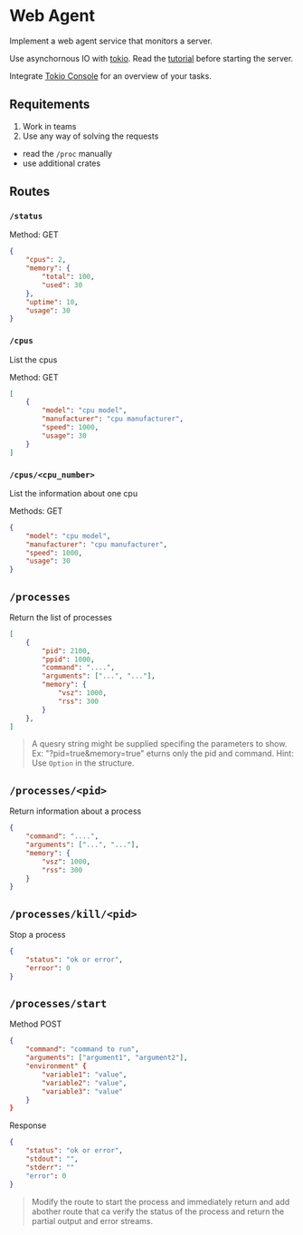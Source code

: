 # Web Agent

Implement a web agent service that monitors a server.

Use asynchornous IO with [tokio](https://tokio.rs/). Read the [tutorial](https://tokio.rs/tokio/tutorial) before starting the server.

Integrate [Tokio Console](https://github.com/tokio-rs/console) for an overview of your tasks.


## Requitements

1. Work in teams
2. Use any way of solving the requests
  - read the `/proc` manually
  - use additional crates

## Routes

### `/status`

Method: GET

```json
{
    "cpus": 2,
    "memory": {
        "total": 100,
        "used": 30
    },
    "uptime": 10,
    "usage": 30
}
```

### `/cpus`

List the cpus

Method: GET

```json
[
    {
        "model": "cpu model",
        "manufacturer": "cpu manufacturer",
        "speed": 1000,
        "usage": 30
    }
]
```

### `/cpus/<cpu_number>`

List the information about one cpu

Methods: GET

```json
{
    "model": "cpu model",
    "manufacturer": "cpu manufacturer",
    "speed": 1000,
    "usage": 30
}
```

## `/processes`

Return the list of processes

```json
[
    {
        "pid": 2100,
        "ppid": 1000,
        "command": "....",
        "arguments": ["...", "..."],
        "memory": {
            "vsz": 1000,
            "rss": 300
        }
    },
]
```

> A quesry string might be supplied specifing the parameters to show. Ex: "?pid=true&memory=true" eturns only the pid and command.
> Hint: Use `Option` in the structure.

## `/processes/<pid>`

Return information about a process

```json
{
    "command": "....",
    "arguments": ["...", "..."],
    "memory": {
        "vsz": 1000,
        "rss": 300
    }
}
```

## `/processes/kill/<pid>`

Stop a process

```json
{
    "status": "ok or error",
    "erroor": 0
}
```

## `/processes/start`

Method POST

```json
{
    "command": "command to run",
    "arguments": ["argument1", "argument2"],
    "environment" {
        "variable1": "value",
        "variable2": "value",
        "variable3": "value"
    }
}
```

Response

```json
{
    "status": "ok or error",
    "stdout": "",
    "stderr": ""
    "error": 0
}
```

> Modify the route to start the process and immediately return and add abother route that ca verify the status of the process and return the partial output and error streams.
